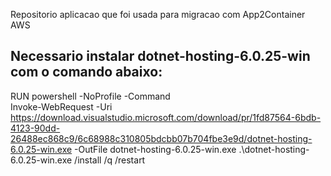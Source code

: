Repositorio aplicacao que foi usada para migracao com App2Container AWS



## Necessario instalar dotnet-hosting-6.0.25-win com o comando abaixo:

RUN powershell -NoProfile -Command \
Invoke-WebRequest -Uri https://download.visualstudio.microsoft.com/download/pr/1fd87564-6bdb-4123-90dd-26488ec868c9/6c68988c310805bdcbb07b704fbe3e9d/dotnet-hosting-6.0.25-win.exe -OutFile dotnet-hosting-6.0.25-win.exe
.\dotnet-hosting-6.0.25-win.exe /install /q /restart
